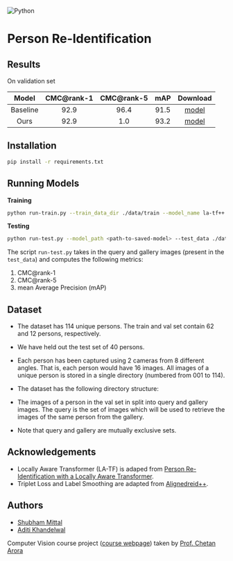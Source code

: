 ![Python](https://img.shields.io/badge/python-3.7-blue?style=flat-square&logo=python)
# Person Re-Identification

## Results

On validation set

|  Model   | CMC@rank-1 | CMC@rank-5 | mAP  |                           Download                           |
| :------: | :--------: | :--------: | :--: | :----------------------------------------------------------: |
| Baseline |    92.9    |    96.4    | 91.5 | [model](https://drive.google.com/file/d/1IxTAUOjS3_S4sF1mRJ72Mp5Xo-omQu6a/view?usp=sharing) |
|   Ours   |    92.9    |    1.0     | 93.2 | [model](https://drive.google.com/file/d/1C5fkNlcLTduBjZ0YYSKQeeZWhXemCT9p/view?usp=sharing) |

## Installation

```bash
pip install -r requirements.txt
```

## Running Models

**Training** 

```bash
python run-train.py --train_data_dir ./data/train --model_name la-tf++ --model_dir ./model --num_epochs 30
```

**Testing**

```bash
python run-test.py --model_path <path-to-saved-model> --test_data ./data/val
```

The script `run-test.py` takes in the query and gallery images (present in the `test_data`) and computes the following metrics:

1. CMC@rank-1
2. CMC@rank-5
3. mean Average Precision (mAP)

## Dataset

* The dataset has 114 unique persons. The train and val set contain 62 and 12 persons, respectively.
* We have held out the test set of 40 persons.
* Each person has been captured using 2 cameras from 8 different angles. That is, each person would have 16 images. All images of a unique person is stored in a single directory (numbered from 001 to 114).
* The dataset has the following directory structure:

* The images of a person in the val set in split into query and gallery images. The query is the set of images which will be used to retrieve the images of the same person from the gallery. 
* Note that query and gallery are mutually exclusive sets.

## Acknowledgements

- Locally Aware Transformer (LA-TF) is adaped from [Person Re-Identification with a Locally Aware Transformer](https://github.com/SiddhantKapil/LA-Transformer).
- Triplet Loss and Label Smoothing are adapted from [Alignedreid++](https://github.com/michuanhaohao/AlignedReID).


## Authors

- [Shubham Mittal](https://www.linkedin.com/in/shubham-mittal-6a8644165/)
- [Aditi Khandelwal](https://www.linkedin.com/in/aditi-khandelwal-991b1b19b/)

Computer Vision course project ([course webpage](https://www.cse.iitd.ac.in/~chetan/teaching/col780-2020.html)) taken by [Prof. Chetan Arora](https://www.cse.iitd.ac.in/~chetan)

